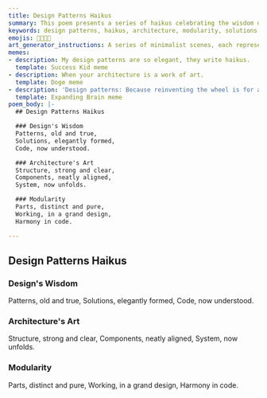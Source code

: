 ```yaml
---
title: Design Patterns Haikus
summary: This poem presents a series of haikus celebrating the wisdom of design patterns, the artistry of architecture, and the harmony achieved through modularity in software development.
keywords: design patterns, haikus, architecture, modularity, solutions, code, structure, components, harmony, software development
emojis: 📐🎨🧩✨
art_generator_instructions: A series of minimalist scenes, each representing a haiku. For "Design's Wisdom," a glowing, intricate pattern forming from abstract lines of code. For "Architecture's Art," a clear, strong architectural blueprint with neatly aligned, glowing components. For "Modularity," distinct, pure geometric shapes fitting together perfectly to form a grand design. The overall feeling should be one of intellectual elegance, precision, and the beauty of well-structured systems.
memes:
- description: My design patterns are so elegant, they write haikus.
  template: Success Kid meme
- description: When your architecture is a work of art.
  template: Doge meme
- description: 'Design patterns: Because reinventing the wheel is for amateurs.'
  template: Expanding Brain meme
poem_body: |-
  ## Design Patterns Haikus

  ### Design's Wisdom
  Patterns, old and true,
  Solutions, elegantly formed,
  Code, now understood.

  ### Architecture's Art
  Structure, strong and clear,
  Components, neatly aligned,
  System, now unfolds.

  ### Modularity
  Parts, distinct and pure,
  Working, in a grand design,
  Harmony in code.

---
```

## Design Patterns Haikus

### Design's Wisdom
Patterns, old and true,
Solutions, elegantly formed,
Code, now understood.

### Architecture's Art
Structure, strong and clear,
Components, neatly aligned,
System, now unfolds.

### Modularity
Parts, distinct and pure,
Working, in a grand design,
Harmony in code.